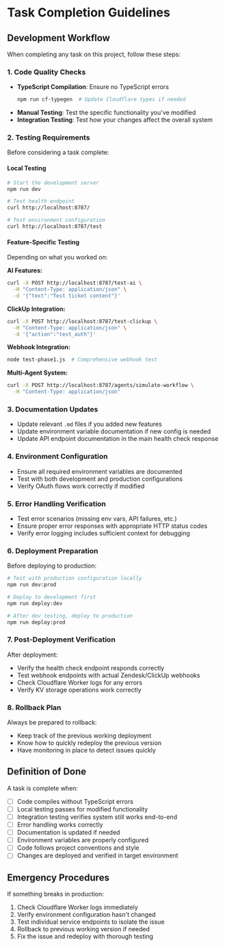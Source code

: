 # Task Completion Guidelines

## Development Workflow
When completing any task on this project, follow these steps:

### 1. Code Quality Checks
- **TypeScript Compilation**: Ensure no TypeScript errors
  ```bash
  npm run cf-typegen  # Update Cloudflare types if needed
  ```
- **Manual Testing**: Test the specific functionality you've modified
- **Integration Testing**: Test how your changes affect the overall system

### 2. Testing Requirements
Before considering a task complete:

#### Local Testing
```bash
# Start the development server
npm run dev

# Test health endpoint
curl http://localhost:8787/

# Test environment configuration
curl http://localhost:8787/test
```

#### Feature-Specific Testing
Depending on what you worked on:

**AI Features:**
```bash
curl -X POST http://localhost:8787/test-ai \
  -H "Content-Type: application/json" \
  -d '{"text":"Test ticket content"}'
```

**ClickUp Integration:**
```bash
curl -X POST http://localhost:8787/test-clickup \
  -H "Content-Type: application/json" \
  -d '{"action":"test_auth"}'
```

**Webhook Integration:**
```bash
node test-phase1.js  # Comprehensive webhook test
```

**Multi-Agent System:**
```bash
curl -X POST http://localhost:8787/agents/simulate-workflow \
  -H "Content-Type: application/json"
```

### 3. Documentation Updates
- Update relevant `.md` files if you added new features
- Update environment variable documentation if new config is needed
- Update API endpoint documentation in the main health check response

### 4. Environment Configuration
- Ensure all required environment variables are documented
- Test with both development and production configurations
- Verify OAuth flows work correctly if modified

### 5. Error Handling Verification
- Test error scenarios (missing env vars, API failures, etc.)
- Ensure proper error responses with appropriate HTTP status codes
- Verify error logging includes sufficient context for debugging

### 6. Deployment Preparation
Before deploying to production:

```bash
# Test with production configuration locally
npm run dev:prod

# Deploy to development first
npm run deploy:dev

# After dev testing, deploy to production
npm run deploy:prod
```

### 7. Post-Deployment Verification
After deployment:
- Verify the health check endpoint responds correctly
- Test webhook endpoints with actual Zendesk/ClickUp webhooks
- Check Cloudflare Worker logs for any errors
- Verify KV storage operations work correctly

### 8. Rollback Plan
Always be prepared to rollback:
- Keep track of the previous working deployment
- Know how to quickly redeploy the previous version
- Have monitoring in place to detect issues quickly

## Definition of Done
A task is complete when:
- [ ] Code compiles without TypeScript errors
- [ ] Local testing passes for modified functionality
- [ ] Integration testing verifies system still works end-to-end
- [ ] Error handling works correctly
- [ ] Documentation is updated if needed
- [ ] Environment variables are properly configured
- [ ] Code follows project conventions and style
- [ ] Changes are deployed and verified in target environment

## Emergency Procedures
If something breaks in production:
1. Check Cloudflare Worker logs immediately
2. Verify environment configuration hasn't changed
3. Test individual service endpoints to isolate the issue
4. Rollback to previous working version if needed
5. Fix the issue and redeploy with thorough testing
